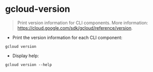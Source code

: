 # gcloud-version

> Print version information for CLI components.
> More information: <https://cloud.google.com/sdk/gcloud/reference/version>.

- Print the version information for each CLI component:

`gcloud version`

- Display help:

`gcloud version --help`
